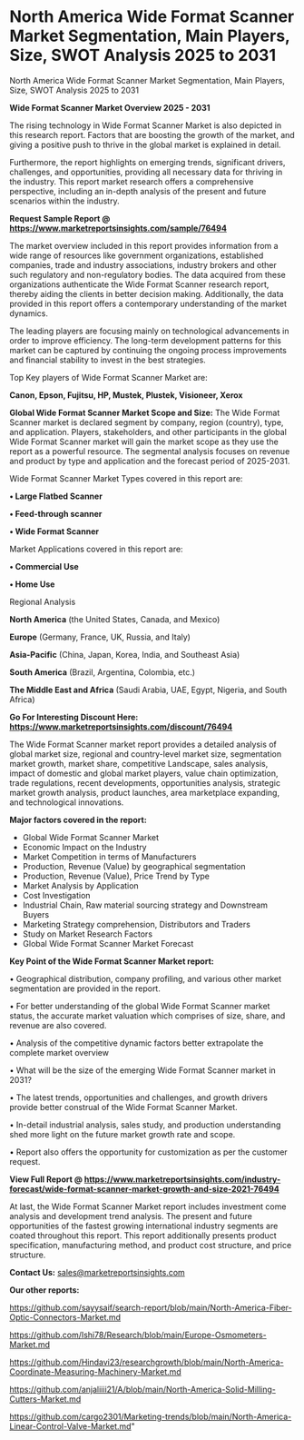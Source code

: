 # North America Wide Format Scanner Market Segmentation, Main Players, Size, SWOT Analysis 2025 to 2031
North America Wide Format Scanner Market Segmentation, Main Players, Size, SWOT Analysis 2025 to 2031

<Strong> Wide Format Scanner Market Overview 2025 - 2031</strong>

The rising technology in Wide Format Scanner Market is also depicted in this research report. Factors that are boosting the growth of the market, and giving a positive push to thrive in the global market is explained in detail.

Furthermore, the report highlights on emerging trends, significant drivers, challenges, and opportunities, providing all necessary data for thriving in the industry. This report market research offers a comprehensive perspective, including an in-depth analysis of the present and future scenarios within the industry.

<strong>Request Sample Report @ <a href=https://www.marketreportsinsights.com/sample/76494>https://www.marketreportsinsights.com/sample/76494</a></strong>

The market overview included in this report provides information from a wide range of resources like government organizations, established companies, trade and industry associations, industry brokers and other such regulatory and non-regulatory bodies. The data acquired from these organizations authenticate the Wide Format Scanner research report, thereby aiding the clients in better decision making. Additionally, the data provided in this report offers a contemporary understanding of the market dynamics.

The leading players are focusing mainly on technological advancements in order to improve efficiency. The long-term development patterns for this market can be captured by continuing the ongoing process improvements and financial stability to invest in the best strategies.

Top Key players of Wide Format Scanner Market are:

<strong>Canon, Epson, Fujitsu, HP, Mustek, Plustek, Visioneer, Xerox</strong>

<strong><b>Global Wide Format Scanner Market Scope and Size:</b></strong>
The Wide Format Scanner market is declared segment by company, region (country), type, and application. Players, stakeholders, and other participants in the global Wide Format Scanner market will gain the market scope as they use the report as a powerful resource. The segmental analysis focuses on revenue and product by type and application and the forecast period of 2025-2031.

Wide Format Scanner Market Types covered in this report are:

<strong>• Large Flatbed Scanner

• Feed-through scanner

• Wide Format Scanner</strong>

Market Applications covered in this report are:

<strong>• Commercial Use

• Home Use</strong> 

Regional Analysis

<strong>North America</strong> (the United States, Canada, and Mexico)

<strong>Europe</strong> (Germany, France, UK, Russia, and Italy)

<strong>Asia-Pacific</strong> (China, Japan, Korea, India, and Southeast Asia)

<strong>South America</strong> (Brazil, Argentina, Colombia, etc.)

<strong>The Middle East and Africa</strong> (Saudi Arabia, UAE, Egypt, Nigeria, and South Africa)

<strong>Go For Interesting Discount Here: <a href=https://www.marketreportsinsights.com/discount/76494>https://www.marketreportsinsights.com/discount/76494</a></strong>

The Wide Format Scanner market report provides a detailed analysis of global market size, regional and country-level market size, segmentation market growth, market share, competitive Landscape, sales analysis, impact of domestic and global market players, value chain optimization, trade regulations, recent developments, opportunities analysis, strategic market growth analysis, product launches, area marketplace expanding, and technological innovations.

<strong><b>Major factors covered in the report:</b></strong>
<ul>
  <li>Global Wide Format Scanner Market </li>
  <li>Economic Impact on the Industry</li>
  <li>Market Competition in terms of Manufacturers</li>
  <li>Production, Revenue (Value) by geographical segmentation</li>
  <li>Production, Revenue (Value), Price Trend by Type</li>
  <li>Market Analysis by Application</li>
  <li>Cost Investigation</li>
  <li>Industrial Chain, Raw material sourcing strategy and Downstream Buyers</li>
  <li>Marketing Strategy comprehension, Distributors and Traders</li>
  <li>Study on Market Research Factors</li>
  <li>Global Wide Format Scanner Market Forecast</li>
</ul>

<strong><b>Key Point of the Wide Format Scanner Market report:</b></strong>

• Geographical distribution, company profiling, and various other market segmentation are provided in the report.

• For better understanding of the global Wide Format Scanner market status, the accurate market valuation which comprises of size, share, and revenue are also covered.

• Analysis of the competitive dynamic factors better extrapolate the complete market overview

• What will be the size of the emerging Wide Format Scanner market in 2031?

• The latest trends, opportunities and challenges, and growth drivers provide better construal of the Wide Format Scanner Market.

• In-detail industrial analysis, sales study, and production understanding shed more light on the future market growth rate and scope.

• Report also offers the opportunity for customization as per the customer request.

<strong><b>View Full Report @ <a href=https://www.marketreportsinsights.com/industry-forecast/wide-format-scanner-market-growth-and-size-2021-76494>https://www.marketreportsinsights.com/industry-forecast/wide-format-scanner-market-growth-and-size-2021-76494</a></b></strong>


At last, the Wide Format Scanner Market report includes investment come analysis and development trend analysis. The present and future opportunities of the fastest growing international industry segments are coated throughout this report. This report additionally presents product specification, manufacturing method, and product cost structure, and price structure.

<strong>Contact Us:</strong>
sales@marketreportsinsights.com

<strong>Our other reports:</strong>

<a href=https://github.com/sayysaif/search-report/blob/main/North-America-Fiber-Optic-Connectors-Market.md>https://github.com/sayysaif/search-report/blob/main/North-America-Fiber-Optic-Connectors-Market.md</a>

<a href=https://github.com/Ishi78/Research/blob/main/Europe-Osmometers-Market.md>https://github.com/Ishi78/Research/blob/main/Europe-Osmometers-Market.md</a>

<a href=https://github.com/Hindavi23/researchgrowth/blob/main/North-America-Coordinate-Measuring-Machinery-Market.md>https://github.com/Hindavi23/researchgrowth/blob/main/North-America-Coordinate-Measuring-Machinery-Market.md</a>

<a href=https://github.com/anjaliiii21/A/blob/main/North-America-Solid-Milling-Cutters-Market.md>https://github.com/anjaliiii21/A/blob/main/North-America-Solid-Milling-Cutters-Market.md</a>

<a href=https://github.com/cargo2301/Marketing-trends/blob/main/North-America-Linear-Control-Valve-Market.md>https://github.com/cargo2301/Marketing-trends/blob/main/North-America-Linear-Control-Valve-Market.md</a>"
